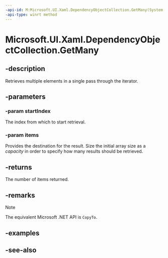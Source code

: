 ```yaml
---
-api-id: M:Microsoft.UI.Xaml.DependencyObjectCollection.GetMany(System.UInt32,Microsoft.UI.Xaml.DependencyObject[])
-api-type: winrt method
---
```


<!-- Method syntax
public uint GetMany(System.UInt32 startIndex, Microsoft.UI.Xaml.DependencyObject[] items)
-->

# Microsoft.UI.Xaml.DependencyObjectCollection.GetMany

## -description

Retrieves multiple elements in a single pass through the iterator.

## -parameters

### -param startIndex

The index from which to start retrieval.

### -param items

Provides the destination for the result. Size the initial array size as a _capacity_ in order to specify how many results should be retrieved.

## -returns

The number of items returned.

## -remarks

> [!NOTE]
> The equivalent Microsoft .NET API is `CopyTo`.

## -examples

## -see-also
